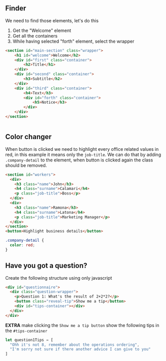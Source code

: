 ## Finder

We need to find those elements, let's do this
1. Get the "Welcome" element
2. Get all the containers
3. While having selected "forth" element, select the wrapper

```html
<section id="main-section" class="wrapper">
    <h1 id="welcome">Welcome</h2>
    <div id="first" class="container">
        <h2>Title</h1>
    </div>
    <div id="second" class="container">
        <h3>Subtitle</h2>
    </div>
    <div id="third" class="container">
        <h4>Text</h3>
        <div id="forth" class="container">
            <h5>Notice</h3>
        </div>
    </div>
</section>
```

```js

```

## Color changer

When button is clicked we need to highlight every office related values in red, in this example it means only the `job-title`. We can do that by adding `.company-detail` to the element, when button is clicked again the class should be removed.

```html
<section id="workers">
  <div>
    <h3 class="name">John</h3>
    <h4 class="surname">Calamari</h4>
    <p class="job-title">Boss</p>
  </div>
  <div>
    <h3 class="name">Ramona</h3>
    <h4 class="surname">Latona</h4>
    <p class="job-title">Marketing Manager</p>
  </div>
</section>
<button>Highlight business details</button>
```
```css
.company-detail { 
  color: red;
}
```

## Have you got a question?
Create the following structure using only javascript

```html
<div id="questionnaire">
  <div class="question-wrapper">
    <p>Question 1: What's the result of 2+2*2?</p>
    <button class="reveal-tip">Show me a tip</button>
    <div id="tips-container"></div>
  </div>
</div>
```

**EXTRA** make clicking the `Show me a tip button` show the following tips in the `#tips-container`

```js
let question1Tips = [
  "Ohh it's not 8, remember about the operations ordering",
  "I'm sorry not sure if there another advice I can give to you"
]
```
